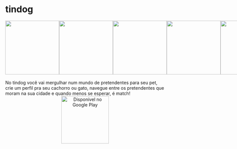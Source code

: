 # tindog

<div style="display:flex;justify-content:space-between">
  <img height="170px" src="https://play-lh.googleusercontent.com/IOTO4Rvme6eyD7SFkXPZhYbcnc6lrZ3TkqAsn5cpe_V1r1jmuWMUqndWOnGk26yJzg=w2247-h1264-rw" />
  <img height="170px" src="https://play-lh.googleusercontent.com/BD3KoQ7YwJeomX69fyXYnWdD4dgqGVYn00LdZNXsPj7uZiCIOIHWrTlOvtOcjcz8pVw=w720-h310-rw" />
  <img height="170px" src="https://play-lh.googleusercontent.com/kyRlGJP9fYLyU-F3ATLCvAen_zpdPxjunFrGTU07U51P6BM6vlCkitWBxKwT5DKAuQ=w720-h310-rw" />
  <img height="170px" src="https://play-lh.googleusercontent.com/Wr9VJz4me1NgvxrRSBxRjMyONQ-5O9HHhOg7FgsJVze8o-9mjSREHpXvrzGSFAX-RfJY=w720-h310-rw" />
  <img height="170px" src="https://play-lh.googleusercontent.com/vD4MFy4qIHXyoFZLmw2hEO1hPeBcPAUA03QJ9uOpjUBNVE8EpoHauclPW2lA5XadAys=w720-h310-rw" />
  <img height="170px" src="https://play-lh.googleusercontent.com/sygrNYfdGUxzJ9sOZqUhTRlwXhGCEIKLsPcltPfk1eivq2U1St6prnC9L159rzHUB_lk=w720-h310-rw" />
  <img height="170px" src="https://play-lh.googleusercontent.com/YeJC0hKpQrewumxB118nekNQ6_ExYqk9HZDShBl9JXspu9BDlYF5saVRGTXGEUr7rFts=w720-h310-rw" />
</div>

<br>
No tindog você vai mergulhar num mundo de pretendentes para seu pet, crie um perfil pra seu cachorro ou gato, navegue entre os pretendentes que moram na sua cidade e quando menos se esperar, é match!

<center>
  <a href='https://play.google.com/store/apps/details?id=com.tindog&pcampaignid=pcampaignidMKT-Other-global-all-co-prtnr-py-PartBadge-Mar2515-1'><img height="150px" alt='Disponível no Google Play' src='https://play.google.com/intl/en_us/badges/static/images/badges/pt-br_badge_web_generic.png'/></a>
</center>